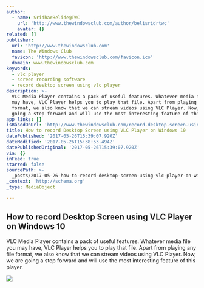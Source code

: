 ```yaml
---
author:
  - name: SridharBelide@TWC
    url: 'http://www.thewindowsclub.com/author/belisridrtwc'
    avatar: {}
related: []
publisher:
  url: 'http://www.thewindowsclub.com'
  name: The Windows Club
  favicon: 'http://www.thewindowsclub.com/favicon.ico'
  domain: www.thewindowsclub.com
keywords:
  - vlc player
  - screen recording software
  - record desktop screen using vlc player
description: >-
  VLC Media Player contains a pack of useful features. Whatever media file you
  may have, VLC Player helps you to play that file. Apart from playing any file
  format, we also know that we can stream videos using VLC Player. Now, we are
  going a step forward and will use the most interesting feature of this player.
app_links: []
isBasedOnUrl: 'http://www.thewindowsclub.com/record-desktop-screen-using-vlc-player'
title: How to record Desktop Screen using VLC Player on Windows 10
datePublished: '2017-05-26T15:39:07.920Z'
dateModified: '2017-05-26T15:38:53.494Z'
datePublishedOriginal: '2017-05-26T15:39:07.920Z'
via: {}
inFeed: true
starred: false
sourcePath: >-
  _posts/2017-05-26-how-to-record-desktop-screen-using-vlc-player-on-windows-10.md
_context: 'http://schema.org'
_type: MediaObject

---
```

<article style=""><h1>How to record Desktop Screen using VLC Player on Windows 10</h1><p>VLC Media Player contains a pack of useful features. Whatever media file you may have, VLC Player helps you to play that file. Apart from playing any file format, we also know that we can stream videos using VLC Player. Now, we are going a step forward and will use the most interesting feature of this player.</p><img src="http://thewindowsclub.thewindowsclubco.netdna-cdn.com/wp-content/uploads/2015/11/Record-desktop-screen-using-vlc-player.png" /></article>